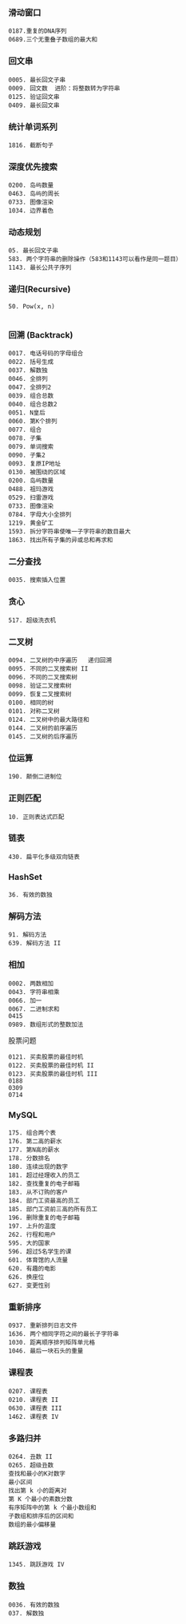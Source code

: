 ### 滑动窗口

```
0187.重复的DNA序列   
0689.三个无重叠子数组的最大和
```



### 回文串

```
0005. 最长回文子串
0009. 回文数  进阶：将整数转为字符串
0125. 验证回文串
0409. 最长回文串
```

### 统计单词系列

```
1816. 截断句子
```

### 深度优先搜索

```
0200. 岛屿数量
0463. 岛屿的周长
0733. 图像渲染
1034. 边界着色
```





### 动态规划

```
05. 最长回文子串
583. 两个字符串的删除操作（583和1143可以看作是同一题目）
1143. 最长公共子序列
```



### 递归(Recursive)

```
50. Pow(x, n)


```

### 回溯 (Backtrack)

```
0017. 电话号码的字母组合
0022. 括号生成
0037. 解数独
0046. 全排列
0047. 全排列2
0039. 组合总数
0040. 组合总数2
0051. N皇后
0060. 第K个排列
0077. 组合
0078. 子集
0079. 单词搜索
0090. 子集2
0093. 复原IP地址
0130. 被围绕的区域
0200. 岛屿数量
0488. 祖玛游戏
0529. 扫雷游戏
0733. 图像渲染
0784. 字母大小全排列
1219. 黄金矿工
1593. 拆分字符串使唯一子字符串的数目最大
1863. 找出所有子集的异或总和再求和
```



### 二分查找

```
0035. 搜索插入位置
```



### 贪心

```
517. 超级洗衣机
```

### 二叉树

```
0094. 二叉树的中序遍历   递归回溯
0095. 不同的二叉搜索树 II
0096. 不同的二叉搜索树
0098. 验证二叉搜索树
0099. 恢复二叉搜索树
0100. 相同的树
0101. 对称二叉树
0124. 二叉树中的最大路径和
0144. 二叉树的前序遍历
0145. 二叉树的后序遍历
```

### 位运算

```
190. 颠倒二进制位
```



### 正则匹配

```
10. 正则表达式匹配
```

### 链表

```
430. 扁平化多级双向链表
```

### HashSet

```
36. 有效的数独
```

### 解码方法

```
91. 解码方法
639. 解码方法 II
```

### 相加

```
0002. 两数相加
0043. 字符串相乘
0066. 加一
0067. 二进制求和
0415
0989. 数组形式的整数加法
```

股票问题

```
0121. 买卖股票的最佳时机
0122. 买卖股票的最佳时机 II
0123. 买卖股票的最佳时机 III
0188
0309
0714

```

### MySQL

```
175. 组合两个表
176. 第二高的薪水
177. 第N高的薪水
178. 分数排名
180. 连续出现的数字
181. 超过经理收入的员工
182. 查找重复的电子邮箱
183. 从不订购的客户
184. 部门工资最高的员工
185. 部门工资前三高的所有员工
196. 删除重复的电子邮箱
197. 上升的温度
262. 行程和用户
595. 大的国家
596. 超过5名学生的课
601. 体育馆的人流量
620. 有趣的电影
626. 换座位
627. 变更性别
```

### 重新排序

```
0937. 重新排列日志文件
1636. 两个相同字符之间的最长子字符串
1030. 距离顺序排列矩阵单元格
1046. 最后一块石头的重量
```

### 课程表

```
0207. 课程表
0210. 课程表 II
0630. 课程表 III
1462. 课程表 IV
```

### 多路归并

```
0264. 丑数 II
0265. 超级丑数
查找和最小的K对数字
最小区间
找出第 k 小的距离对
第 K 个最小的素数分数
有序矩阵中的第 k 个最小数组和
子数组和排序后的区间和
数组的最小偏移量
```





### 跳跃游戏

```
1345. 跳跃游戏 IV
```

### 数独

```
0036. 有效的数独
037. 解数独
```

